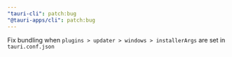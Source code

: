```yaml
---
"tauri-cli": patch:bug
"@tauri-apps/cli": patch:bug
---
```


Fix bundling when `plugins > updater > windows > installerArgs` are set in `tauri.conf.json`